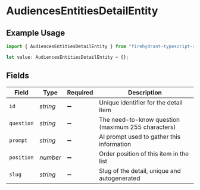 # AudiencesEntitiesDetailEntity

## Example Usage

```typescript
import { AudiencesEntitiesDetailEntity } from "firehydrant-typescript-sdk/models/components";

let value: AudiencesEntitiesDetailEntity = {};
```

## Fields

| Field                                              | Type                                               | Required                                           | Description                                        |
| -------------------------------------------------- | -------------------------------------------------- | -------------------------------------------------- | -------------------------------------------------- |
| `id`                                               | *string*                                           | :heavy_minus_sign:                                 | Unique identifier for the detail item              |
| `question`                                         | *string*                                           | :heavy_minus_sign:                                 | The need-to-know question (maximum 255 characters) |
| `prompt`                                           | *string*                                           | :heavy_minus_sign:                                 | AI prompt used to gather this information          |
| `position`                                         | *number*                                           | :heavy_minus_sign:                                 | Order position of this item in the list            |
| `slug`                                             | *string*                                           | :heavy_minus_sign:                                 | Slug of the detail, unique and autogenerated       |
